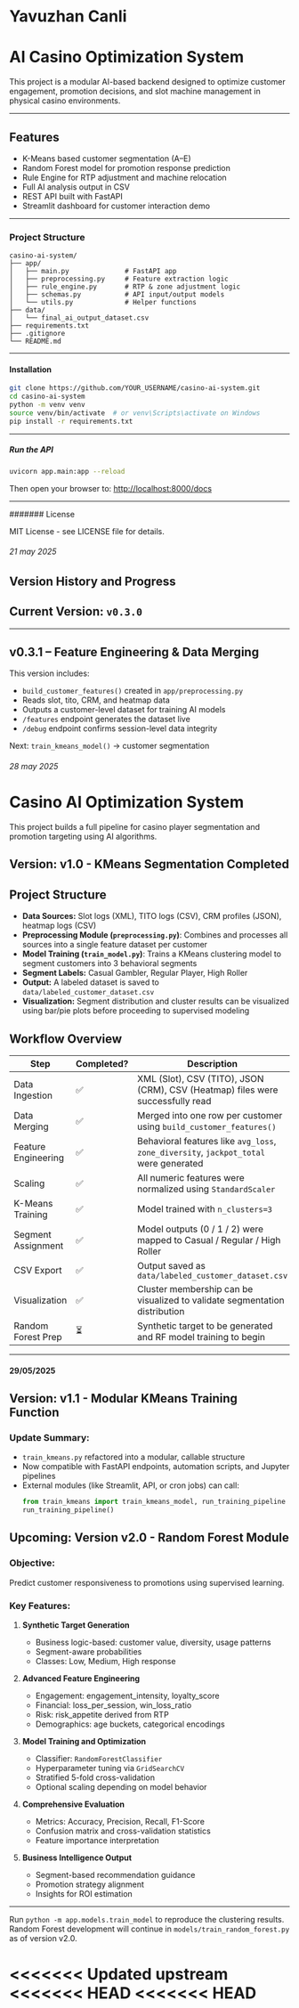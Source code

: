 # Yavuzhan Canli


# AI Casino Optimization System

This project is a modular AI-based backend designed to optimize customer engagement, promotion decisions, and slot machine management in physical casino environments.

---

## Features

- K-Means based customer segmentation (A–E)
- Random Forest model for promotion response prediction
- Rule Engine for RTP adjustment and machine relocation
- Full AI analysis output in CSV
- REST API built with FastAPI
- Streamlit dashboard for customer interaction demo

---

### Project Structure

```
casino-ai-system/
├── app/
│   ├── main.py              # FastAPI app
│   ├── preprocessing.py     # Feature extraction logic
│   ├── rule_engine.py       # RTP & zone adjustment logic
│   ├── schemas.py           # API input/output models
│   └── utils.py             # Helper functions
├── data/
│   └── final_ai_output_dataset.csv
├── requirements.txt
├── .gitignore
└── README.md
```

---

#### Installation

```bash
git clone https://github.com/YOUR_USERNAME/casino-ai-system.git
cd casino-ai-system
python -m venv venv
source venv/bin/activate  # or venv\Scripts\activate on Windows
pip install -r requirements.txt
```

---

##### Run the API

```bash
uvicorn app.main:app --reload
```

Then open your browser to: [http://localhost:8000/docs](http://localhost:8000/docs)

---

####### License

MIT License - see LICENSE file for details.

###### 21 may 2025
## Version History and Progress
## Current Version: `v0.3.0`

---

## v0.3.1 – Feature Engineering & Data Merging

This version includes:
- `build_customer_features()` created in `app/preprocessing.py`
- Reads slot, tito, CRM, and heatmap data
- Outputs a customer-level dataset for training AI models
- `/features` endpoint generates the dataset live
- `/debug` endpoint confirms session-level data integrity

Next: `train_kmeans_model()` → customer segmentation

###### 28 may 2025
# Casino AI Optimization System

This project builds a full pipeline for casino player segmentation and promotion targeting using AI algorithms.

## Version: v1.0 - KMeans Segmentation Completed

## Project Structure

- **Data Sources:** Slot logs (XML), TITO logs (CSV), CRM profiles (JSON), heatmap logs (CSV)
- **Preprocessing Module (`preprocessing.py`)**: Combines and processes all sources into a single feature dataset per customer
- **Model Training (`train_model.py`)**: Trains a KMeans clustering model to segment customers into 3 behavioral segments
- **Segment Labels:** Casual Gambler, Regular Player, High Roller
- **Output:** A labeled dataset is saved to `data/labeled_customer_dataset.csv`
- **Visualization:** Segment distribution and cluster results can be visualized using bar/pie plots before proceeding to supervised modeling

## Workflow Overview

| Step                | Completed? | Description                                                                 |
|---------------------|------------|-----------------------------------------------------------------------------|
| Data Ingestion      | ✅          | XML (Slot), CSV (TITO), JSON (CRM), CSV (Heatmap) files were successfully read |
| Data Merging        | ✅          | Merged into one row per customer using `build_customer_features()`         |
| Feature Engineering | ✅          | Behavioral features like `avg_loss`, `zone_diversity`, `jackpot_total` were generated |
| Scaling             | ✅          | All numeric features were normalized using `StandardScaler`                |
| K-Means Training    | ✅          | Model trained with `n_clusters=3`                                          |
| Segment Assignment  | ✅          | Model outputs (0 / 1 / 2) were mapped to Casual / Regular / High Roller     |
| CSV Export          | ✅          | Output saved as `data/labeled_customer_dataset.csv`                         |
| Visualization       | ✅          | Cluster membership can be visualized to validate segmentation distribution |
| Random Forest Prep  | ⏳          | Synthetic target to be generated and RF model training to begin             |

---
#### 29/05/2025
## Version: v1.1 - Modular KMeans Training Function 
### Update Summary:
- `train_kmeans.py` refactored into a modular, callable structure
- Now compatible with FastAPI endpoints, automation scripts, and Jupyter pipelines
- External modules (like Streamlit, API, or cron jobs) can call:
  ```python
  from train_kmeans import train_kmeans_model, run_training_pipeline
  run_training_pipeline()

## Upcoming: Version v2.0 - Random Forest Module

### Objective:
Predict customer responsiveness to promotions using supervised learning.

### Key Features:

1. **Synthetic Target Generation**
   - Business logic-based: customer value, diversity, usage patterns
   - Segment-aware probabilities
   - Classes: Low, Medium, High response

2. **Advanced Feature Engineering**
   - Engagement: engagement_intensity, loyalty_score
   - Financial: loss_per_session, win_loss_ratio
   - Risk: risk_appetite derived from RTP
   - Demographics: age buckets, categorical encodings

3. **Model Training and Optimization**
   - Classifier: `RandomForestClassifier`
   - Hyperparameter tuning via `GridSearchCV`
   - Stratified 5-fold cross-validation
   - Optional scaling depending on model behavior

4. **Comprehensive Evaluation**
   - Metrics: Accuracy, Precision, Recall, F1-Score
   - Confusion matrix and cross-validation statistics
   - Feature importance interpretation

5. **Business Intelligence Output**
   - Segment-based recommendation guidance
   - Promotion strategy alignment
   - Insights for ROI estimation

---

Run `python -m app.models.train_model` to reproduce the clustering results.
Random Forest development will continue in `models/train_random_forest.py` as of version v2.0.

<<<<<<< Updated upstream
<<<<<<< HEAD
<<<<<<< HEAD
=======

